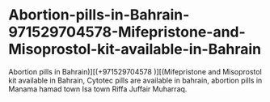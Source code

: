 # Abortion-pills-in-Bahrain-971529704578-Mifepristone-and-Misoprostol-kit-available-in-Bahrain
Abortion pills in Bahrain)][(+971529704578 )][(Mifepristone and Misoprostol kit available in Bahrain, Cytotec pills are available in bahrain, abortion pills in Manama hamad town Isa town Riffa Juffair Muharraq.
